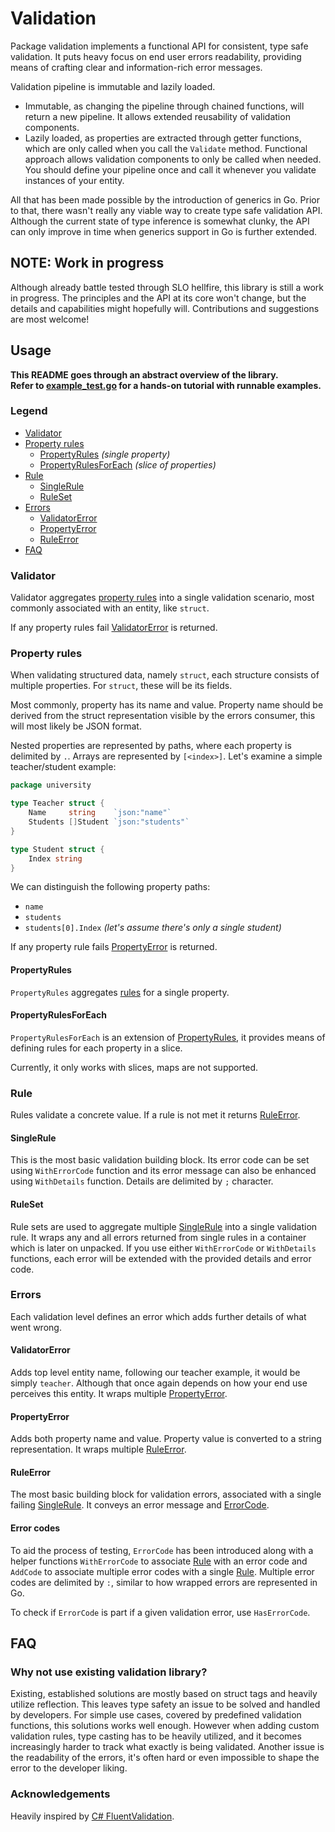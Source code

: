 # Validation

Package validation implements a functional API for consistent,
type safe validation.
It puts heavy focus on end user errors readability,
providing means of crafting clear and information-rich error messages.

Validation pipeline is immutable and lazily loaded.

- Immutable, as changing the pipeline through chained functions,
  will return a new pipeline.
  It allows extended reusability of validation components.
- Lazily loaded, as properties are extracted through getter functions,
  which are only called when you call the `Validate` method.
  Functional approach allows validation components to only be called when
  needed.
  You should define your pipeline once and call it
  whenever you validate instances of your entity.

All that has been made possible by the introduction of generics in Go.
Prior to that, there wasn't really any viable way to create type safe
validation API.
Although the current state of type inference is somewhat clunky,
the API can only improve in time when generics support in Go is further
extended.

## NOTE: Work in progress

Although already battle tested through SLO hellfire,
this library is still a work in progress.
The principles and the API at its core won't change,
but the details and capabilities might hopefully will.
Contributions and suggestions are most welcome!

## Usage

**This README goes through an abstract overview of the library. \
Refer to [example_test.go](./example_test.go)
for a hands-on tutorial with runnable examples.**

### Legend

- [Validator](#validator)
- [Property rules](#property-rules)
  - [PropertyRules](#propertyrules) _(single property)_
  - [PropertyRulesForEach](#propertyrulesforeach) _(slice of properties)_
- [Rule](#rule)
  - [SingleRule](#singlerule)
  - [RuleSet](#ruleset)
- [Errors](#errors)
  - [ValidatorError](#validatorerror)
  - [PropertyError](#propertyerror)
  - [RuleError](#ruleerror)
- [FAQ](#faq)

### Validator

Validator aggregates [property rules](#property-rules) into a single validation scenario,
most commonly associated with an entity, like `struct`.

If any property rules fail [ValidatorError](#validatorerror) is returned.

### Property rules

When validating structured data, namely `struct`,
each structure consists of multiple properties.
For `struct`, these will be its fields.

Most commonly, property has its name and value.
Property name should be derived from the struct
representation visible by the errors consumer,
this will most likely be JSON format.

Nested properties are represented by paths,
where each property is delimited by `.`.
Arrays are represented by `[<index>]`.
Let's examine a simple teacher/student example:

```go
package university

type Teacher struct {
	Name     string    `json:"name"`
	Students []Student `json:"students"`
}

type Student struct {
	Index string
}
```

We can distinguish the following property paths:

- `name`
- `students`
- `students[0].Index` _(let's assume there's only a single student)_

If any property rule fails [PropertyError](#propertyerror) is returned.

#### PropertyRules

`PropertyRules` aggregates [rules](#rule) for a single property.

#### PropertyRulesForEach

`PropertyRulesForEach` is an extension of [PropertyRules](#propertyrules),
it provides means of defining rules for each property in a slice.

Currently, it only works with slices, maps are not supported.

### Rule

Rules validate a concrete value.
If a rule is not met it returns [RuleError](#ruleerror).

#### SingleRule

This is the most basic validation building block.
Its error code can be set using `WithErrorCode` function and its error message can
also be enhanced using `WithDetails` function.
Details are delimited by `;` character.

#### RuleSet

Rule sets are used to aggregate multiple [SingleRule](#singlerule)
into a single validation rule.
It wraps any and all errors returned from single rules in a container which is later
on unpacked. If you use either `WithErrorCode` or `WithDetails` functions, each error
will be extended with the provided details and error code.

### Errors

Each validation level defines an error which adds further details of what went wrong.

#### ValidatorError

Adds top level entity name, following our teacher example,
it would be simply `teacher`.
Although that once again depends on how your end use perceives this entity.
It wraps multiple [PropertyError](#propertyerror).

#### PropertyError

Adds both property name and value. Property value is converted to a string
representation. It wraps multiple [RuleError](#ruleerror).

#### RuleError

The most basic building block for validation errors, associated with a single
failing [SingleRule](#singlerule).
It conveys an error message and [ErrorCode](#error-codes).

#### Error codes

To aid the process of testing, `ErrorCode` has been introduced along
with a helper functions `WithErrorCode` to associate [Rule](#rule) with an error
code and `AddCode` to associate multiple error codes with a single [Rule](#rule).
Multiple error codes are delimited by `:`,
similar to how wrapped errors are represented in Go.

To check if `ErrorCode` is part if a given validation error, use `HasErrorCode`.

## FAQ

### Why not use existing validation library?

Existing, established solutions are mostly based on struct tags and heavily
utilize reflection.
This leaves type safety an issue to be solved and handled by developers.
For simple use cases, covered by predefined validation functions,
this solutions works well enough.
However when adding custom validation rules,
type casting has to be heavily utilized,
and it becomes increasingly harder to track what exactly is being validated.
Another issue is the readability of the errors,
it's often hard or even impossible to shape the error to the developer liking.

### Acknowledgements

Heavily inspired by [C# FluentValidation](https://docs.fluentvalidation.net/).
